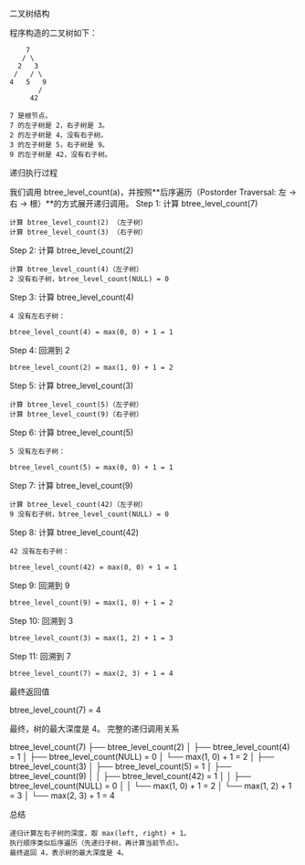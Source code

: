 二叉树结构

程序构造的二叉树如下：

        7
       / \
      2   3
     /   / \
    4   5   9
           /
         42

    7 是根节点。
    7 的左子树是 2，右子树是 3。
    2 的左子树是 4，没有右子树。
    3 的左子树是 5，右子树是 9。
    9 的左子树是 42，没有右子树。

递归执行过程

我们调用 btree_level_count(a)，并按照**后序遍历（Postorder Traversal: 左 -> 右 -> 根）**的方式展开递归调用。
Step 1: 计算 btree_level_count(7)

    计算 btree_level_count(2) （左子树）
    计算 btree_level_count(3) （右子树）

Step 2: 计算 btree_level_count(2)

    计算 btree_level_count(4)（左子树）
    2 没有右子树，btree_level_count(NULL) = 0

Step 3: 计算 btree_level_count(4)

    4 没有左右子树：

    btree_level_count(4) = max(0, 0) + 1 = 1

Step 4: 回溯到 2

    btree_level_count(2) = max(1, 0) + 1 = 2

Step 5: 计算 btree_level_count(3)

    计算 btree_level_count(5)（左子树）
    计算 btree_level_count(9)（右子树）

Step 6: 计算 btree_level_count(5)

    5 没有左右子树：

    btree_level_count(5) = max(0, 0) + 1 = 1

Step 7: 计算 btree_level_count(9)

    计算 btree_level_count(42)（左子树）
    9 没有右子树，btree_level_count(NULL) = 0

Step 8: 计算 btree_level_count(42)

    42 没有左右子树：

    btree_level_count(42) = max(0, 0) + 1 = 1

Step 9: 回溯到 9

    btree_level_count(9) = max(1, 0) + 1 = 2

Step 10: 回溯到 3

    btree_level_count(3) = max(1, 2) + 1 = 3

Step 11: 回溯到 7

    btree_level_count(7) = max(2, 3) + 1 = 4

最终返回值

btree_level_count(7) = 4

最终，树的最大深度是 4。
完整的递归调用关系

btree_level_count(7)
 ├── btree_level_count(2)
 │    ├── btree_level_count(4) = 1
 │    ├── btree_level_count(NULL) = 0
 │    └── max(1, 0) + 1 = 2
 │
 ├── btree_level_count(3)
 │    ├── btree_level_count(5) = 1
 │    ├── btree_level_count(9)
 │    │    ├── btree_level_count(42) = 1
 │    │    ├── btree_level_count(NULL) = 0
 │    │    └── max(1, 0) + 1 = 2
 │    └── max(1, 2) + 1 = 3
 │
 └── max(2, 3) + 1 = 4

总结

    递归计算左右子树的深度，取 max(left, right) + 1。
    执行顺序类似后序遍历（先递归子树，再计算当前节点）。
    最终返回 4，表示树的最大深度是 4。
